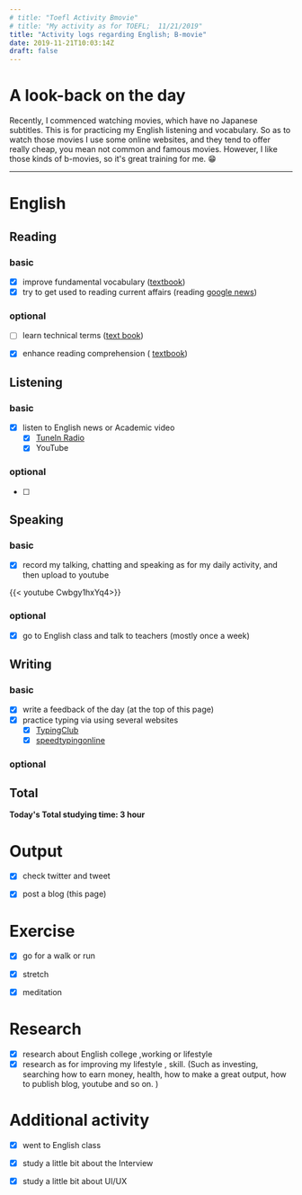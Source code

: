 ```yaml
---
# title: "Toefl Activity Bmovie"
# title: "My activity as for TOEFL;  11/21/2019"
title: "Activity logs regarding English; B-movie"
date: 2019-11-21T10:03:14Z
draft: false
---
```


# A look-back on the day


Recently, I commenced watching movies, which have no Japanese subtitles. This is for practicing my English listening and vocabulary. So as to watch those movies I use some online websites, and they tend to offer really cheap, you mean not common and famous movies. However, I like those kinds of b-movies, so it's great training for me. 😁












---



# English

## Reading

### basic

- [x] improve fundamental vocabulary ([textbook](https://www.amazon.co.jp/dp/4010941855/))
- [x] try to get used to reading current affairs (reading [google news](https://news.google.com/))

### optional

- [ ] learn technical terms ([text book](https://www.amazon.co.jp/dp/4866390611/))
- [x] enhance reading  comprehension ( [textbook](https://www.amazon.co.jp/dp/4010323310/))





## Listening

### basic

- [x] listen to English news or Academic video 
  - [x] [TuneIn Radio](https://tunein.com)
  - [x] YouTube

### optional

- [ ] 





## Speaking

### basic

- [x] record my talking, chatting and speaking as for my daily activity, and then upload to youtube

{{< youtube Cwbgy1hxYq4>}}

### optional

- [x] go to English class and talk to teachers (mostly once a week)

  






## Writing

### basic

- [x] write a feedback of the day (at the top of this page)
- [x] practice typing via using several websites
  - [x] [TypingClub](https://www.typingclub.com)
  - [x] [speedtypingonline](https://www.speedtypingonline.com/games/type-the-alphabet.php)

### optional



## Total

**Today's Total studying time:  3    hour**







# Output

- [x] check twitter and tweet 
- [x] post a blog (this page)



# Exercise

- [x] go for a walk or run

- [x] stretch

- [x] meditation

  

# Research

- [x] research about English college ,working or lifestyle
- [x] research as for improving my lifestyle , skill. (Such as investing, searching how to earn money, health, how to make a great output, how to publish blog, youtube and so on. )

# Additional activity

- [x] went to English class
- [x] study a little bit about the Interview 
- [x] study a little bit about UI/UX

